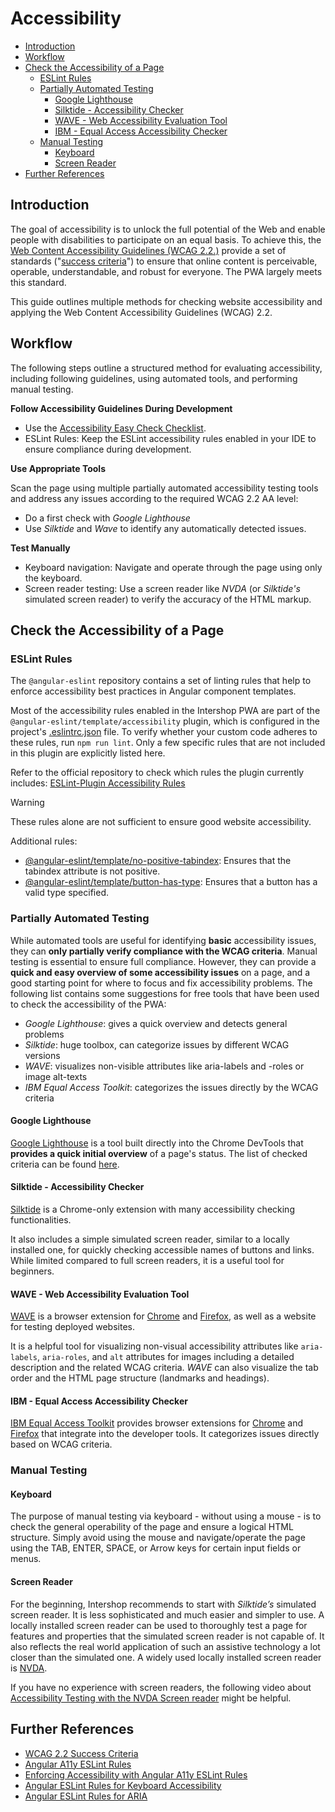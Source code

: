 <!--
kb_guide
kb_pwa
kb_everyone
kb_sync_latest_only
-->

# Accessibility

- [Introduction](#introduction)
- [Workflow](#workflow)
- [Check the Accessibility of a Page](#check-the-accessibility-of-a-page)
  - [ESLint Rules](#eslint-rules)
  - [Partially Automated Testing](#partially-automated-testing)
    - [Google Lighthouse](#google-lighthouse)
    - [Silktide - Accessibility Checker](#silktide---accessibility-checker)
    - [WAVE - Web Accessibility Evaluation Tool](#wave---web-accessibility-evaluation-tool)
    - [IBM - Equal Access Accessibility Checker](#ibm---equal-access-accessibility-checker)
  - [Manual Testing](#manual-testing)
    - [Keyboard](#keyboard)
    - [Screen Reader](#screen-reader)
- [Further References](#further-references)

## Introduction

The goal of accessibility is to unlock the full potential of the Web and enable people with disabilities to participate on an equal basis.
To achieve this, the [Web Content Accessibility Guidelines (WCAG 2.2.)](https://wcagcom.wpenginepowered.com/resource/what-is-wcag/) provide a set of standards ("[success criteria](https://www.w3.org/WAI/WCAG22/Understanding/)") to ensure that online content is perceivable, operable, understandable, and robust for everyone.
The PWA largely meets this standard.

This guide outlines multiple methods for checking website accessibility and applying the Web Content Accessibility Guidelines (WCAG) 2.2.

## Workflow

The following steps outline a structured method for evaluating accessibility, including following guidelines, using automated tools, and performing manual testing.

**Follow Accessibility Guidelines During Development**

- Use the [Accessibility Easy Check Checklist](accessibility-easy-check.md).
- ESLint Rules: Keep the ESLint accessibility rules enabled in your IDE to ensure compliance during development.

**Use Appropriate Tools**

Scan the page using multiple partially automated accessibility testing tools and address any issues according to the required WCAG 2.2 AA level:

- Do a first check with _Google Lighthouse_
- Use _Silktide_ and _Wave_ to identify any automatically detected issues.

**Test Manually**

- Keyboard navigation: Navigate and operate through the page using only the keyboard.
- Screen reader testing: Use a screen reader like _NVDA_ (or _Silktide's_ simulated screen reader) to verify the accuracy of the HTML markup.

## Check the Accessibility of a Page

### ESLint Rules

The `@angular-eslint` repository contains a set of linting rules that help to enforce accessibility best practices in Angular component templates.

Most of the accessibility rules enabled in the Intershop PWA are part of the `@angular-eslint/template/accessibility` plugin, which is configured in the project's [.eslintrc.json](../../.eslintrc.json) file.
To verify whether your custom code adheres to these rules, run `npm run lint`.
Only a few specific rules that are not included in this plugin are explicitly listed here.

Refer to the official repository to check which rules the plugin currently includes: [ESLint-Plugin Accessibility Rules](https://github.com/angular-eslint/angular-eslint/blob/main/packages/eslint-plugin-template/src/configs/accessibility.json)

> [!WARNING]
> These rules alone are not sufficient to ensure good website accessibility.

Additional rules:

- [@angular-eslint/template/no-positive-tabindex](https://github.com/angular-eslint/angular-eslint/blob/main/packages/eslint-plugin-template/docs/rules/no-positive-tabindex.md): Ensures that the tabindex attribute is not positive.
- [@angular-eslint/template/button-has-type](https://github.com/angular-eslint/angular-eslint/blob/main/packages/eslint-plugin-template/docs/rules/button-has-type.md): Ensures that a button has a valid type specified.

### Partially Automated Testing

While automated tools are useful for identifying **basic** accessibility issues, they can **only partially verify compliance with the WCAG criteria**.
Manual testing is essential to ensure full compliance.
However, they can provide a **quick and easy overview of some accessibility issues** on a page, and a good starting point for where to focus and fix accessibility problems.
The following list contains some suggestions for free tools that have been used to check the accessibility of the PWA:

- _Google Lighthouse_: gives a quick overview and detects general problems
- _Silktide_: huge toolbox, can categorize issues by different WCAG versions
- _WAVE_: visualizes non-visible attributes like aria-labels and -roles or image alt-texts
- _IBM Equal Access Toolkit_: categorizes the issues directly by the WCAG criteria

#### Google Lighthouse

[Google Lighthouse](https://developer.chrome.com/docs/lighthouse) is a tool built directly into the Chrome DevTools that **provides a quick initial overview** of a page's status.
The list of checked criteria can be found [here](https://developer.chrome.com/docs/lighthouse/accessibility/scoring).

#### Silktide - Accessibility Checker

[Silktide](https://chromewebstore.google.com/detail/silktide-accessibility-ch/mpobacholfblmnpnfbiomjkecoojakah) is a Chrome-only extension with many accessibility checking functionalities.

It also includes a simple simulated screen reader, similar to a locally installed one, for quickly checking accessible names of buttons and links.
While limited compared to full screen readers, it is a useful tool for beginners.

#### WAVE - Web Accessibility Evaluation Tool

[WAVE](https://wave.webaim.org) is a browser extension for [Chrome](https://chromewebstore.google.com/detail/wave-evaluation-tool/jbbplnpkjmmeebjpijfedlgcdilocofh) and [Firefox](https://addons.mozilla.org/en-US/firefox/addon/wave-accessibility-tool), as well as a website for testing deployed websites.

It is a helpful tool for visualizing non-visual accessibility attributes like `aria-labels`, `aria-roles`, and `alt` attributes for images including a detailed description and the related WCAG criteria. _WAVE_ can also visualize the tab order and the HTML page structure (landmarks and headings).

#### IBM - Equal Access Accessibility Checker

[IBM Equal Access Toolkit](https://github.com/IBMa/equal-access) provides browser extensions for [Chrome](https://chromewebstore.google.com/detail/ibm-equal-access-accessib/lkcagbfjnkomcinoddgooolagloogehp) and [Firefox](https://addons.mozilla.org/en-US/firefox/addon/accessibility-checker) that integrate into the developer tools.
It categorizes issues directly based on WCAG criteria.

### Manual Testing

#### Keyboard

The purpose of manual testing via keyboard - without using a mouse - is to check the general operability of the page and ensure a logical HTML structure.
Simply avoid using the mouse and navigate/operate the page using the TAB, ENTER, SPACE, or Arrow keys for certain input fields or menus.

#### Screen Reader

For the beginning, Intershop recommends to start with _Silktide’s_ simulated screen reader.
It is less sophisticated and much easier and simpler to use.
A locally installed screen reader can be used to thoroughly test a page for features and properties that the simulated screen reader is not capable of.
It also reflects the real world application of such an assistive technology a lot closer than the simulated one.
A widely used locally installed screen reader is [NVDA](https://www.nvaccess.org/about-nvda/).

If you have no experience with screen readers, the following video about [Accessibility Testing with the NVDA Screen reader](https://www.youtube.com/watch?v=Vx1vSd5uYS8) might be helpful.

## Further References

- [WCAG 2.2 Success Criteria](https://www.w3.org/WAI/WCAG22/Understanding/)
- [Angular A11y ESLint Rules](https://dev.to/bitovi/angular-a11y-eslint-rules-2fjc)
- [Enforcing Accessibility with Angular A11y ESLint Rules](https://www.bitovi.com/blog/angular-a11y-eslint-rules)
- [Angular ESLint Rules for Keyboard Accessibility](https://dev.to/angular/angular-eslint-rules-for-keyboard-accessibility-236f)
- [Angular ESLint Rules for ARIA](https://dev.to/angular/angular-eslint-rules-for-aria-3ba1)
